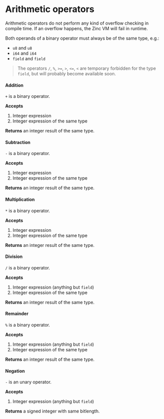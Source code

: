 # Arithmetic operators

Arithmetic operators do not perform any kind of overflow checking in
compile time. If an overflow happens, the Zinc VM will fail in runtime.

Both operands of a binary operator must always be of the same type, e.g.:
- `u8` and `u8`
- `i64` and `i64`
- `field` and `field`

> The operators `/`, `%`, `>=`, `>`, `<=`, `<` are temporary forbidden for the
> type `field`, but will probably become available soon.

#### Addition

`+` is a binary operator.

**Accepts**
1. Integer expression
2. Integer expression of the same type

**Returns** an integer result of the same type.

#### Subtraction

`-` is a binary operator.

**Accepts**
1. Integer expression
2. Integer expression of the same type

**Returns** an integer result of the same type.

#### Multiplication

`*` is a binary operator.

**Accepts**
1. Integer expression
2. Integer expression of the same type

**Returns** an integer result of the same type.

#### Division

`/` is a binary operator.

**Accepts**
1. Integer expression (anything but `field`)
2. Integer expression of the same type

**Returns** an integer result of the same type.

#### Remainder

`%` is a binary operator.

**Accepts**
1. Integer expression (anything but `field`)
2. Integer expression of the same type

**Returns** an integer result of the same type.

#### Negation

`-` is an unary operator.

**Accepts**
1. Integer expression (anything but `field`)

**Returns** a signed integer with same bitlength.

